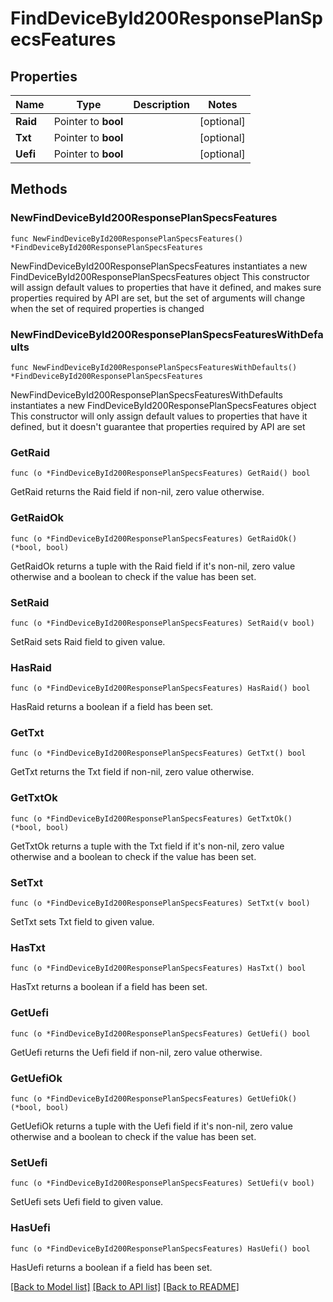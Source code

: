# FindDeviceById200ResponsePlanSpecsFeatures

## Properties

Name | Type | Description | Notes
------------ | ------------- | ------------- | -------------
**Raid** | Pointer to **bool** |  | [optional] 
**Txt** | Pointer to **bool** |  | [optional] 
**Uefi** | Pointer to **bool** |  | [optional] 

## Methods

### NewFindDeviceById200ResponsePlanSpecsFeatures

`func NewFindDeviceById200ResponsePlanSpecsFeatures() *FindDeviceById200ResponsePlanSpecsFeatures`

NewFindDeviceById200ResponsePlanSpecsFeatures instantiates a new FindDeviceById200ResponsePlanSpecsFeatures object
This constructor will assign default values to properties that have it defined,
and makes sure properties required by API are set, but the set of arguments
will change when the set of required properties is changed

### NewFindDeviceById200ResponsePlanSpecsFeaturesWithDefaults

`func NewFindDeviceById200ResponsePlanSpecsFeaturesWithDefaults() *FindDeviceById200ResponsePlanSpecsFeatures`

NewFindDeviceById200ResponsePlanSpecsFeaturesWithDefaults instantiates a new FindDeviceById200ResponsePlanSpecsFeatures object
This constructor will only assign default values to properties that have it defined,
but it doesn't guarantee that properties required by API are set

### GetRaid

`func (o *FindDeviceById200ResponsePlanSpecsFeatures) GetRaid() bool`

GetRaid returns the Raid field if non-nil, zero value otherwise.

### GetRaidOk

`func (o *FindDeviceById200ResponsePlanSpecsFeatures) GetRaidOk() (*bool, bool)`

GetRaidOk returns a tuple with the Raid field if it's non-nil, zero value otherwise
and a boolean to check if the value has been set.

### SetRaid

`func (o *FindDeviceById200ResponsePlanSpecsFeatures) SetRaid(v bool)`

SetRaid sets Raid field to given value.

### HasRaid

`func (o *FindDeviceById200ResponsePlanSpecsFeatures) HasRaid() bool`

HasRaid returns a boolean if a field has been set.

### GetTxt

`func (o *FindDeviceById200ResponsePlanSpecsFeatures) GetTxt() bool`

GetTxt returns the Txt field if non-nil, zero value otherwise.

### GetTxtOk

`func (o *FindDeviceById200ResponsePlanSpecsFeatures) GetTxtOk() (*bool, bool)`

GetTxtOk returns a tuple with the Txt field if it's non-nil, zero value otherwise
and a boolean to check if the value has been set.

### SetTxt

`func (o *FindDeviceById200ResponsePlanSpecsFeatures) SetTxt(v bool)`

SetTxt sets Txt field to given value.

### HasTxt

`func (o *FindDeviceById200ResponsePlanSpecsFeatures) HasTxt() bool`

HasTxt returns a boolean if a field has been set.

### GetUefi

`func (o *FindDeviceById200ResponsePlanSpecsFeatures) GetUefi() bool`

GetUefi returns the Uefi field if non-nil, zero value otherwise.

### GetUefiOk

`func (o *FindDeviceById200ResponsePlanSpecsFeatures) GetUefiOk() (*bool, bool)`

GetUefiOk returns a tuple with the Uefi field if it's non-nil, zero value otherwise
and a boolean to check if the value has been set.

### SetUefi

`func (o *FindDeviceById200ResponsePlanSpecsFeatures) SetUefi(v bool)`

SetUefi sets Uefi field to given value.

### HasUefi

`func (o *FindDeviceById200ResponsePlanSpecsFeatures) HasUefi() bool`

HasUefi returns a boolean if a field has been set.


[[Back to Model list]](../README.md#documentation-for-models) [[Back to API list]](../README.md#documentation-for-api-endpoints) [[Back to README]](../README.md)


